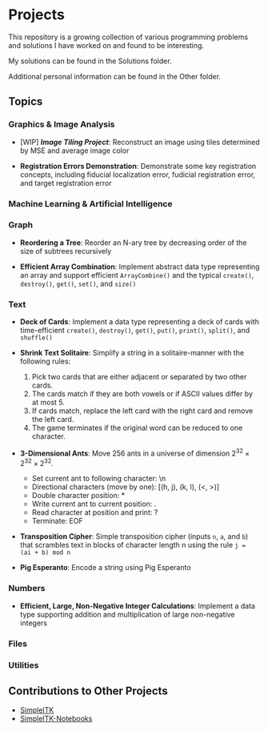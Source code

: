 # Projects
This repository is a growing collection of various programming problems and solutions I
have worked on and found to be interesting.

My solutions can be found in the Solutions folder.

Additional personal information can be found in the Other folder.

## Topics

### Graphics & Image Analysis
 - [WIP] ***Image Tiling Project***: Reconstruct an image using tiles determined by MSE
   and average image color

 - **Registration Errors Demonstration**: Demonstrate some key registration concepts,
   including fiducial localization error, fudicial registration error, and target registration error

### Machine Learning & Artificial Intelligence

### Graph
 - **Reordering a Tree**: Reorder an N-ary tree by decreasing order of the size of subtrees recursively

 - **Efficient Array Combination**: Implement abstract data type representing an array and
   support efficient `ArrayCombine()` and the typical `create()`, `destroy()`, `get()`, `set()`, and `size()`


### Text

 - **Deck of Cards**: Implement a data type representing a deck of cards with time-efficient
   `create()`, `destroy()`, `get()`, `put()`, `print()`, `split()`, and `shuffle()`

 - **Shrink Text Solitaire**: Simplify a string in a solitaire-manner with the following rules:
     1. Pick two cards that are either adjacent or separated by two other cards.
     2. The cards match if they are both vowels or if ASCII values differ by at most 5.
     3. If cards match, replace the left card with the right card and remove the left card.
     4. The game terminates if the original word can be reduced to one character.

 - **3-Dimensional Ants**: Move 256 ants in a universe of dimension 2<sup>32</sup> × 2<sup>32</sup> × 2<sup>32</sup>.
     - Set current ant to following character: \\n
     - Directional characters (move by one): [(h, j), (k, l), (<, >)]
     - Double character position: *
     - Write current ant to current position: .
     - Read character at position and print: ?
     - Terminate: EOF

 - **Transposition Cipher**: Simple transposition cipher (inputs `n`, `a`, and `b`) that
   scrambles text in blocks of character length n using the rule `j = (ai + b) mod n`

 - **Pig Esperanto**: Encode a string using Pig Esperanto

### Numbers
 - **Efficient, Large, Non-Negative Integer Calculations**: Implement a data type supporting
   addition and multiplication of large non-negative integers

### Files

### Utilities

## Contributions to Other Projects

* [SimpleITK](../../../SimpleITK)
* [SimpleITK-Notebooks](../../../SimpleITK-Notebooks)